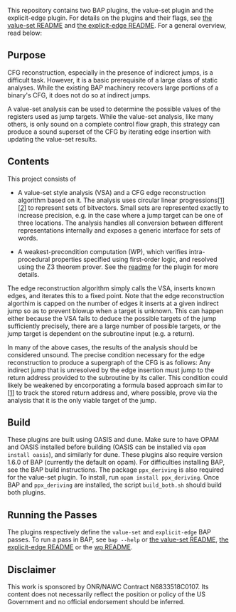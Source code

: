 This repository contains two BAP plugins, the value-set plugin and the explicit-edge plugin.
For details on the plugins and their flags, see [the value-set README](./value_set/README.md)
and [the explicit-edge README](./explicit_edge/README.md). For a general overview,
read below:

Purpose
----------------------

CFG reconstruction, especially in the presence of indicrect jumps, is a difficult task.
However, it is a basic prerequisite of a large class of static analyses.
While the existing BAP machinery recovers large portions of a binary's CFG, it does not
do so at indirect jumps.

A value-set analysis can be used to determine the possible values of the registers used
as jump targets. While the value-set analysis, like many others, is only sound on a
complete control flow graph, this strategy can produce a sound superset of the CFG by
iterating edge insertion with updating the value-set results.


Contents
---------------------

This project consists of

- A value-set style analysis (VSA) and a CFG edge reconstruction
algorithm based on it. The analysis uses circular linear progressions\[[1][1]\]\[[2][2]\] to
represent sets of bitvectors. Small sets are represented exactly to increase precision,
e.g. in the case where a jump target can be one of three locations. The analysis handles
all conversion between different representations internally and exposes a generic interface
for sets of words.

- A weakest-precondition computation (WP), which verifies intra-procedural properties specified
using first-order logic, and resolved using the Z3 theorem prover. See the [readme](https://github.com/draperlaboratory/cbat_tools/tree/master/wp/plugin) for the plugin
for more details.

The edge reconstruction algorithm simply calls the VSA, inserts known
edges, and iterates this to a fixed point. Note that the edge reconstruction algorthim
is capped on the number of edges it inserts at a given indirect jump so as to prevent
blowup when a target is unknown. This can happen either because the VSA fails to deduce the
possible targets of the jump sufficiently precisely, there are a large number of possible
targets, or the jump target is dependent on the subroutine input (e.g. a return).

In many of the above cases, the results of the analysis should be considered unsound.
The precise condition necessary for the edge reconstruction to produce a supergraph of
the CFG is as follows: Any indirect jump that is unresolved by the edge insertion
must jump to the return address provided to the subroutine by its caller. This condition
could likely be weakened by encorporating a formula based approach similar to \[[1][1]\]
to track the stored return address and, where possible, prove via the analysis that it
is the only viable target of the jump.

[1]: http://www.csa.iisc.ernet.in/~cplse/papers/srikant-memocode-2007.pdf
[2]: http://www.es.mdh.se/pdf_publications/3813.pdf


Build
------------------
These plugins are built using OASIS and dune.
Make sure to have OPAM and OASIS installed before building (OASIS can be installed via `opam install oasis`),
and similarly for dune.
These plugins also require version 1.6.0 of BAP (currently the default on opam).
For difficulties installing BAP, see the BAP build instructions.
The package `ppx_deriving` is also required for the value-set plugin.
To install, run `opam install ppx_deriving`.
Once BAP and `ppx_deriving` are installed, the script `build_both.sh` should build both plugins.


Running the Passes
---------------------
The plugins respectively define the `value-set` and `explicit-edge` BAP passes.
To run a pass in BAP, see `bap --help` or [the value-set README](./value_set/README.md), [the explicit-edge README](./explicit_edge/README.md) or the [wp README](./wp/plugin/README.md).


Disclaimer
-------------------
This work is sponsored by ONR/NAWC Contract N6833518C0107.  Its content does not necessarily reflect the position or policy of the US Government and no official endorsement should be inferred.

